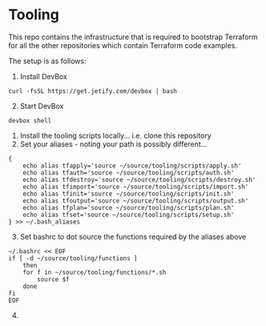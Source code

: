 # Tooling

This repo contains the infrastructure that is required to bootstrap Terraform for all the other repositories which contain Terraform code examples.

The setup is as follows:

1. Install DevBox

```shell
curl -fsSL https://get.jetify.com/devbox | bash
```

2. Start DevBox

```shell
devbox shell
```

1. Install the tooling scripts locally... i.e. clone this repository
2. Set your aliases - noting your path is possibly different...

```shell
{
    echo alias tfapply='source ~/source/tooling/scripts/apply.sh'
    echo alias tfauth='source ~/source/tooling/scripts/auth.sh'
    echo alias tfdestroy='source ~/source/tooling/scripts/destroy.sh'
    echo alias tfimport='source ~/source/tooling/scripts/import.sh'
    echo alias tfinit='source ~/source/tooling/scripts/init.sh'
    echo alias tfoutput='source ~/source/tooling/scripts/output.sh'
    echo alias tfplan='source ~/source/tooling/scripts/plan.sh'
    echo alias tfset='source ~/source/tooling/scripts/setup.sh'
} >> ~/.bash_aliases
```

3. Set bashrc to dot source the functions required by the aliases above

```shell
~/.bashrc << EOF
if [ -d ~/source/tooling/functions ]
    then
    for f in ~/source/tooling/functions/*.sh
        source $f
    done
fi
EOF
```

4. 
